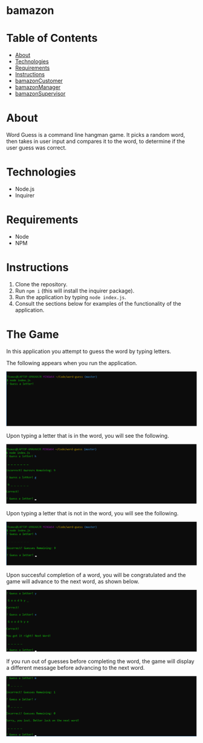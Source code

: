 # bamazon

# Table of Contents
* [About](#about)
* [Technologies](#technologies)
* [Requirements](#requirements)
* [Instructions](#instructions)
* [bamazonCustomer](#bamazonCustomer)
* [bamazonManager](#bamazonManager)
* [bamazonSupervisor](#bamazonSupervisor)

# About
Word Guess is a command line hangman game. It picks a random word, then takes in user input and compares it to the word, to determine if the user guess was correct.

# Technologies
* Node.js
* Inquirer

# Requirements
* Node
* NPM

# Instructions
1. Clone the repository.
2. Run `npm i` (this will install the inquirer package).
3. Run the application by typing `node index.js`.
4. Consult the sections below for examples of the functionality of the application.

# The Game

In this application you attempt to guess the word by typing letters.

The following appears when you run the application.

![alt-text](images/game1.png "View upon running the application")

Upon typing a letter that is in the word, you will see the following.

![alt-text](images/game2.png "View after a correct guess")

Upon typing a letter that is not in the word, you will see the following.

![alt-text](images/game3.png "View after an incorrect guess")

Upon succesful completion of a word, you will be congratulated and the game will advance to the next word, as shown below.

![alt-text](images/game4.png "View after completing a word")

If you run out of guesses before completing the word, the game will display a different message before advancing to the next word.

![alt-text](images/game5.png "View after running out of guesses")